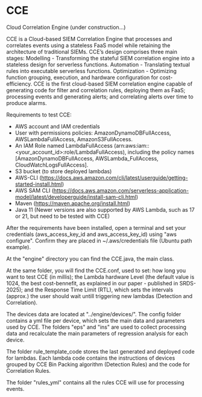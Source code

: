 # CCE
Cloud Correlation Engine (under construction...)

CCE is a Cloud-based SIEM Correlation Engine that processes and correlates events using a stateless FaaS model while retaining the architecture of traditional SIEMs. CCE’s design comprises three main stages:
Modelling - Transforming the stateful SIEM correlation engine into a stateless design for serverless functions. 
Automation - Translating textual rules into executable serverless functions. 
Optimization - Optimizing function grouping, execution, and hardware configuration for cost-efficiency.
CCE is the first cloud-based SIEM correlation engine capable of generating code for filter and correlation rules, deploying them as FaaS; processing events and generating alerts; and correlating alerts over time to produce alarms.


Requirements to test CCE:

* AWS account and IAM credentials
* User with permissions policies: AmazonDynamoDBFullAccess, AWSLambdaFullAccess, AmazonS3FullAccess.
* An IAM Role named LambdaFullAccess (arn:aws:iam::<your_account_id>:role/LambdaFullAccess), including the policy names [AmazonDynamoDBFullAccess, AWSLambda_FullAccess, CloudWatchLogsFullAccess].
* S3 bucket (to store deployed lambdas)
* AWS-CLI (https://docs.aws.amazon.com/cli/latest/userguide/getting-started-install.html)
* AWS SAM CLI (https://docs.aws.amazon.com/serverless-application-model/latest/developerguide/install-sam-cli.html)
* Maven (https://maven.apache.org/install.html)
* Java 11 (Newer versions are also supported by AWS Lambda, such as 17 or 21, but need to be tested with CCE)

After the requirements have been installed, open a terminal and set your credentials (aws_access_key_id and aws_access_key_id) using "aws configure". Confirm they are placed in ~/.aws/credentials file (Ubuntu path example).



At the "engine" directory you can find the CCE.java, the main class.

At the same folder, you will find the CCE.conf, used to set: how long you want to test CCE (in millis); the Lambda hardware Level (the default value is 1024, the best cost-bennefit, as explained in our paper - published in SRDS-2025); and the Response Time Limit (RTL), which sets the intervals (approx.) the user should wait untill triggering new lambdas (Detection and Correlation).

The devices data are located at "../engine/devices/". The config folder contains a yml file per device, which sets the main data and parameters used by CCE.
The folders "eps" and "ins" are used to collect processing data and recalculate the main parameters of regression analysis for each device.

The folder rule_template_code stores the last generated and deployed code for lambdas. Each lambda code contains the instructions of devices grouped by CCE Bin Packing algorithm (Detection Rules) and the code for Correlation Rules.

The folder "rules_yml" contains all the rules CCE will use for processing events.

